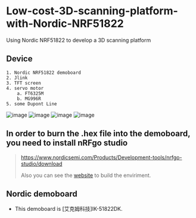 # Low-cost-3D-scanning-platform-with-Nordic-NRF51822
Using Nordic NRF51822 to develop a 3D scanning platform
## Device 
    1. Nordic NRF51822 demoboard
    2. Jlink
    3. TFT screen
    4. servo motor
        a. FT6325M
        b. MG996R
    5. some Dupont Line
![image](https://user-images.githubusercontent.com/61655288/170490703-f90de2c8-a176-4a43-b3be-993b50b3bc9a.png)
![image](https://user-images.githubusercontent.com/61655288/170493625-c09ec641-2d96-4d49-95b4-1e36f499a18c.png)
![image](https://user-images.githubusercontent.com/61655288/170490846-005ebd4d-1adc-4fe2-b68a-f7772d0a867f.png)
![image](https://user-images.githubusercontent.com/61655288/170491353-3e82a405-244d-4df1-9fd0-75647888eae7.png)
## In order to burn the .hex file into the demoboard, you need to install nRFgo studio
> https://www.nordicsemi.com/Products/Development-tools/nrfgo-studio/download
> 
> Also you can see the [website](https://raytaccorpblog.wordpress.com/2018/12/18/nordic-nrf5-%E9%96%8B%E7%99%BC%E7%92%B0%E5%A2%83%E6%9E%B6%E8%A8%AD%E4%BB%8B%E7%B4%B9%EF%BD%9E%E7%87%92%E9%8C%84%E6%BA%96%E5%82%99%E8%88%87%E7%A8%8B%E5%BA%8F/) to build the enviriment.
## Nordic demoboard
- This demoboard is [艾克姆科技]IK-51822DK. 
